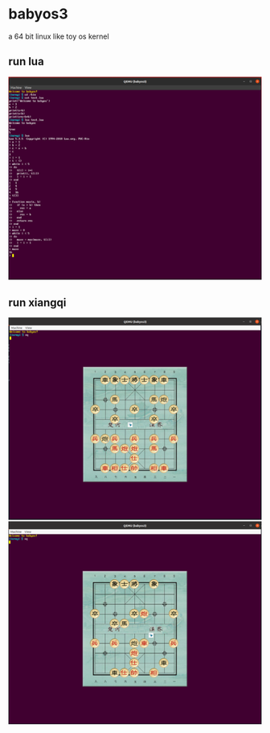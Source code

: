 # babyos3
a 64 bit linux like toy os kernel

## run lua
![image](https://github.com/guzhoudiaoke/babyos3/blob/master/picture/lua.png)

## run xiangqi
![image](https://github.com/guzhoudiaoke/babyos3/blob/master/picture/xq.png)
![image](https://github.com/guzhoudiaoke/babyos3/blob/master/picture/xq2.png)

